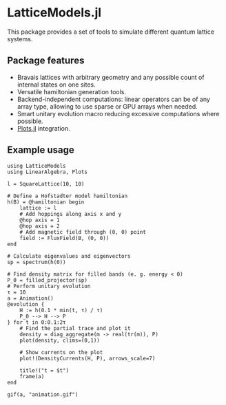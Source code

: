 # LatticeModels.jl

This package provides a set of tools to simulate different quantum lattice systems.

## Package features
- Bravais lattices with arbitrary geometry and any possible count of internal states on one sites.
- Versatile hamiltonian generation tools.
- Backend-independent computations: linear operators can be of any array type, allowing to use sparse or GPU arrays when needed.
- Smart unitary evolution macro reducing excessive computations where possible.
- [Plots.jl](https://github.com/JuliaPlots/Plots.jl) integration.

## Example usage

```@example
using LatticeModels
using LinearAlgebra, Plots

l = SquareLattice(10, 10)

# Define a Hofstadter model hamiltonian
h(B) = @hamiltonian begin   
    lattice := l
    # Add hoppings along axis x and y
    @hop axis = 1
    @hop axis = 2
    # Add magnetic field through (0, 0) point
    field := FluxField(B, (0, 0))
end

# Calculate eigenvalues and eigenvectors
sp = spectrum(h(0))

# Find density matrix for filled bands (e. g. energy < 0)
P_0 = filled_projector(sp)
# Perform unitary evolution
τ = 10
a = Animation()
@evolution {
    H := h(0.1 * min(t, τ) / τ)
    P_0 --> H --> P
} for t in 0:0.1:2τ
    # Find the partial trace and plot it
    density = diag_aggregate(m -> real(tr(m)), P)
    plot(density, clims=(0,1))

    # Show currents on the plot
    plot!(DensityCurrents(H, P), arrows_scale=7)

    title!("t = $t")
    frame(a)
end

gif(a, "animation.gif")
```